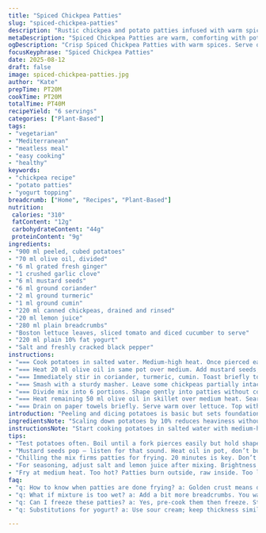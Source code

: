 ```yaml
---
title: "Spiced Chickpea Patties"
slug: "spiced-chickpea-patties"
description: "Rustic chickpea and potato patties infused with warm spices and fresh ginger. The potatoes provide body and a creamy base; chickpeas add texture and protein. Toasted mustard seeds release a nutty pop in hot oil. Finished with tangy lemon juice and a crisp yogurt-cucumber topping for contrast. Simple, vegetarian, nut- and egg-free."
metaDescription: "Spiced Chickpea Patties are warm, comforting with potatoes and chickpeas. Crisp lettuce and tangy yogurt add contrast to each bite."
ogDescription: "Crisp Spiced Chickpea Patties with warm spices. Serve on lettuce with cool yogurt for contrast; a Mediterranean delight to savor."
focusKeyphrase: "Spiced Chickpea Patties"
date: 2025-08-12
draft: false
image: spiced-chickpea-patties.jpg
author: "Kate"
prepTime: PT20M
cookTime: PT20M
totalTime: PT40M
recipeYield: "6 servings"
categories: ["Plant-Based"]
tags:
- "vegetarian"
- "Mediterranean"
- "meatless meal"
- "easy cooking"
- "healthy"
keywords:
- "chickpea recipe"
- "potato patties"
- "yogurt topping"
breadcrumb: ["Home", "Recipes", "Plant-Based"]
nutrition: 
 calories: "310"
 fatContent: "12g"
 carbohydrateContent: "44g"
 proteinContent: "9g"
ingredients:
- "900 ml peeled, cubed potatoes"
- "70 ml olive oil, divided"
- "6 ml grated fresh ginger"
- "1 crushed garlic clove"
- "6 ml mustard seeds"
- "6 ml ground coriander"
- "2 ml ground turmeric"
- "1 ml ground cumin"
- "220 ml canned chickpeas, drained and rinsed"
- "20 ml lemon juice"
- "280 ml plain breadcrumbs"
- "Boston lettuce leaves, sliced tomato and diced cucumber to serve"
- "220 ml plain 10% fat yogurt"
- "Salt and freshly cracked black pepper"
instructions:
- "=== Cook potatoes in salted water. Medium-high heat. Once pierced easily, drain well. Return pot off the heat."
- "=== Heat 20 ml olive oil in same pot over medium. Add mustard seeds; listen for subtle popping to stop before adding garlic and ginger. Stir until fragrant, about 30 seconds."
- "=== Immediately stir in coriander, turmeric, cumin. Toast briefly to activate oils but don't burn; about 10 seconds. Return potatoes and chickpeas to pot. Add lemon juice, salt and pepper."
- "=== Smash with a sturdy masher. Leave some chickpeas partially intact for texture. Adjust seasoning — brightness and saltiness should pop here. Let cool 20 minutes in fridge to firm the mixture."
- "=== Divide mix into 6 portions. Shape gently into patties without compressing too much. Coat evenly in breadcrumbs."
- "=== Heat remaining 50 ml olive oil in skillet over medium heat. Sear patties 4-5 minutes per side until golden crust forms; adjust heat to avoid burning. Internal texture should be moist, holding shape firmly."
- "=== Drain on paper towels briefly. Serve warm over lettuce. Top with tomato, cucumber, and a dollop of yogurt. Freshness cuts richness and adds cooling contrast."
introduction: "Peeling and dicing potatoes is basic but sets foundation. Overboiled tubers turn gluey; don’t rush. Mustard seeds crackle in oil — key signal to add garlic ginger before burning either. Toasting dry spices wakes fragrance but be quick — they scorch in seconds. Chickpeas give bite but don’t mash all smooth; leaving pieces adds tooth. Lemon juice brightens and balances earthiness. Chilling firms mixture to hold shape. Bread crumbs form crust — no shortcuts. Oil hot but not smoking to sear properly; too cool and patties absorb oil, soggy. Serve on crisp lettuce with cool veggie crunch and yogurt tang to balance weighty comfort."
ingredientsNote: "Scaling down potatoes by 10% reduces heaviness without losing bulk. Extra olive oil for spicing and frying; split doses matter to control flavor development and texture. Switched garlic for a clove rather than minced for less intensity, releasing subtle notes. Tweaked turmeric quantity for slight earthier color. Lemon juice bumped slightly to counterbalance subdued spices. Breadcrumbs swapped for plain to adjust texture; avoid seasoned breadcrumbs as spices are already layered. Boston lettuce tags freshness but romaine or kale could substitute — adds crunch to counter soft patties. Yogurt 10% fat hits balance of creaminess and tang; sub Greek yogurt with equal thickness if unavailable."
instructionsNote: "Start cooking potatoes in salted water with medium-high heat. Testing tenderness by poking with fork—pierces with little resistance, no fall apart. Drain promptly to avoid waterlogging. When frying mustard seeds—listen for that distinct pop stopping. Otherwise garlic will burn, bittering mix. Toast the ground coriander, turmeric, cumin quickly—too long and bitterness rises, too little and flavor stays muted. Mashing should be firm yet leave bits for texture; overly fine results in glue. Chilling is not just resting; it sets the starch and firms patties to flick oil without breaking. Coating with breadcrumbs absorbs moisture for crisp crust but avoid thick heavy layers that mask flavor. Frying on moderate heat forms solid golden crust; if oil smokes, reduce heat or splash crumbs will toast unevenly. Serve immediately—lettuce wilts fast under hot patties. Yogurt topping adds balancing creaminess and brightness—skip if you want less moisture."
tips:
- "Test potatoes often. Boil until a fork pierces easily but hold shape. Too soft? It'll be glue. Drain promptly to avoid sogginess. Let them cool before mashing; easy to overmix so leave texture."
- "Mustard seeds pop – listen for that sound. Heat oil in pot, don’t burn garlic or ginger; quick stir-fry, add spices. Toast them briefly; just a few seconds or flavor will scorch, bitter."
- "Chilling the mix firms patties for frying. 20 minutes is key. Don’t skip this step or they fall apart in hot oil. Breadcrumbs help form crust; avoid too thick a layer. Want crunch? Thin coats work."
- "For seasoning, adjust salt and lemon juice after mixing. Brightness refreshes earthy flavors. Substituting for other spices? Try smoked paprika, or swap chickpeas for beans. Keep textures in mind as you work."
- "Fry at medium heat. Too hot? Patties burn outside, raw inside. Too low, they absorb oil. A golden crust means success. Always drain briefly on paper towels. Lettuce wilts fast; serve right away."
faq:
- "q: How to know when patties are done frying? a: Golden crust means done. Texture should feel firm yet moist. Check on both sides, don't rush it. Turn carefully."
- "q: What if mixture is too wet? a: Add a bit more breadcrumbs. You want hold without mush. Chilling helps. Cold right before frying also works. Mix later too."
- "q: Can I freeze these patties? a: Yes, pre-cook them then freeze. Strengthen hold before freezing; layer parchment paper if stacking. Reheat in skillet for crispiness."
- "q: Substitutions for yogurt? a: Use sour cream; keep thickness similar. Or try tahini. Prefer dairy-free? Coconut yogurt can work but alters flavor — keep that in mind."

---
```

